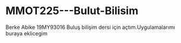 # MMOT225---Bulut-Bilisim
Berke Abike 19MY93016
Buluş bilişim dersi için açtım.Uygulamalarımı buraya eklicegim
